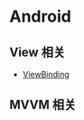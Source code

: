 # Android

## View 相关
* [ViewBinding](https://github.com/ovomiao/Learning/tree/main/CS/Android/viewbinding/README.md)

## MVVM 相关